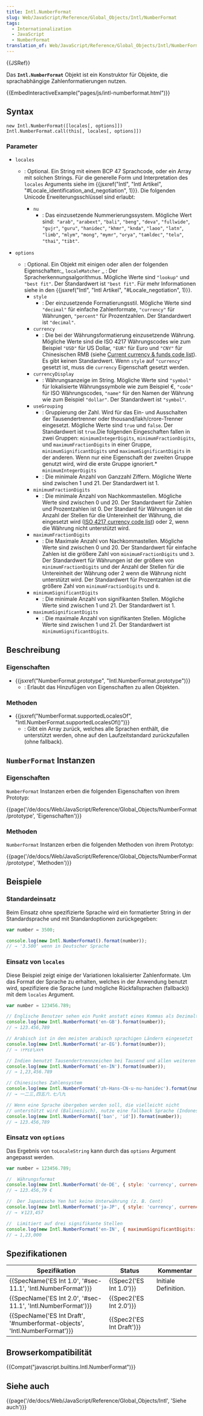 ```yaml
---
title: Intl.NumberFormat
slug: Web/JavaScript/Reference/Global_Objects/Intl/NumberFormat
tags:
  - Internationalization
  - JavaScript
  - NumberFormat
translation_of: Web/JavaScript/Reference/Global_Objects/Intl/NumberFormat
---
```

{{JSRef}}

Das **`Intl.NumberFormat`** Objekt ist ein Konstruktor für Objekte, die sprachabhängige Zahlenformatierungen nutzen.

{{EmbedInteractiveExample("pages/js/intl-numberformat.html")}}

## Syntax

    new Intl.NumberFormat([locales[, options]])
    Intl.NumberFormat.call(this[, locales[, options]])

### Parameter

- `locales`

  - : Optional. Ein String mit einem BCP 47 Sprachcode, oder ein Array mit solchen Strings. Für die generelle Form und Interpretation des `locales` Arguments siehe im {{jsxref("Intl", "Intl Artikel", "#Locale_identification_and_negotiation", 1)}}. Die folgenden Unicode Erweiterungsschlüssel sind erlaubt:

    - `nu`
      - : Das einzusetzende Nummerierungssystem. Mögliche Wert sind:` "arab"`, `"arabext"`, `"bali"`, `"beng"`, `"deva"`, `"fullwide"`, `"gujr"`, `"guru"`, `"hanidec"`, `"khmr"`, `"knda"`, `"laoo"`, `"latn"`, `"limb"`, `"mlym"`, `"mong"`, `"mymr"`, `"orya"`, `"tamldec"`, `"telu"`, `"thai"`, `"tibt"`.

- `options`
  - : Optional. Ein Objekt mit einigen oder allen der folgenden Eigenschaften:_ `localeMatcher`
    _ : Der Spracherkennungsalgorithmus. Mögliche Werte sind `"lookup"` und `"best fit"`. Der Standardwert ist `"best fit"`. Für mehr Informationen siehe in den {{jsxref("Intl", "Intl Artikel", "#Locale_negotiation", 1)}}.
    - `style`
      - : Der einzusetzende Formatierungsstil. Mögliche Werte sind `"decimal"` für einfache Zahlenformate, `"currency"` für Währungen, `"percent"` für Prozentzahlen. Der Standardwert ist `"decimal"`.
    - `currency`
      - : Die bei der Währungsformatierung einzusetzende Währung. Mögliche Werte sind die ISO 4217 Währungscodes wie zum Beispiel `"USD"` für US Dollar, `"EUR"` für Euro und `"CNY"` für Chinesischen RMB (siehe [Current currency & funds code list](http://www.currency-iso.org/en/home/tables/table-a1.html)). Es gibt keinen Standardwert. Wenn `style` auf `"currency"` gesetzt ist, muss die `currency` Eigenschaft gesetzt werden.
    - `currencyDisplay`
      - : Währungsanzeige im String. Mögliche Werte sind `"symbol"` für lokalisierte Währungssymbole wie zum Beispiel €, `"code"` für ISO Währungscodes, `"name"` für den Namen der Währung wie zum Beispiel `"dollar"`. Der Standardwert ist `"symbol"`.
    - `useGrouping`
      - : Gruppierung der Zahl. Wird für das Ein- und Ausschalten der Tausendertrenner oder thousand/lakh/crore-Trenner eingesetzt. Mögliche Werte sind `true` und `false`. Der Standardwert ist `true`.Die folgenden Eingeschaften fallen in zwei Gruppen: `minimumIntegerDigits`, `minimumFractionDigits`, und `maximumFractionDigits` in einer Gruppe, `minimumSignificantDigits` und `maximumSignificantDigits` in der anderen. Wenn nur eine Eigenschaft der zweiten Gruppe genutzt wird, wird die erste Gruppe ignoriert.\* `minimumIntegerDigits`
      - : Die minimale Anzahl von Ganzzahl Ziffern. Mögliche Werte sind zwischen 1 und 21. Der Standardwert ist 1.
    - `minimumFractionDigits`
      - : Die minimale Anzahl von Nachkommastellen. Mögliche Werte sind zwischen 0 und 20. Der Standardwert für Zahlen und Prozentzahlen ist 0. Der Standard für Währungen ist die Anzahl der Stellen für die Untereinheit der Währung, die eingesetzt wird ([ISO 4217 currency code list](http://www.currency-iso.org/en/home/tables/table-a1.html)) oder 2, wenn die Währung nicht unterstützt wird.
    - `maximumFractionDigits`
      - : Die Maximale Anzahl von Nachkommastellen. Mögliche Werte sind zwischen 0 und 20. Der Standardwert für einfache Zahlen ist die größere Zahl von `minimumFractionDigits` und `3`. Der Standardwert für Währungen ist der größere von `minimumFractionDigits` und der Anzahl der Stellen für die Untereinheit der Währung oder 2 wenn die Währung nicht unterstützt wird. Der Standardwert für Prozentzahlen ist die größere Zahl von `minimumFractionDigits` und `0`.
    - `minimumSignificantDigits`
      - : Die minimale Anzahl von signifikanten Stellen. Mögliche Werte sind zwischen 1 und 21. Der Standardwert ist 1.
    - `maximumSignificantDigits`
      - : Die maximale Anzahl von signifikanten Stellen. Mögliche Werte sind zwischen 1 und 21. Der Standardwert ist `minimumSignificantDigits`.

## Beschreibung

### Eigenschaften

- {{jsxref("NumberFormat.prototype", "Intl.NumberFormat.prototype")}}
  - : Erlaubt das Hinzufügen von Eigenschaften zu allen Objekten.

### Methoden

- {{jsxref("NumberFormat.supportedLocalesOf", "Intl.NumberFormat.supportedLocalesOf()")}}
  - : Gibt ein Array zurück, welches alle Sprachen enthält, die unterstützt werden, ohne auf den Laufzeitstandard zurückzufallen (ohne fallback).

## `NumberFormat` Instanzen

### Eigenschaften

`NumberFormat` Instanzen erben die folgenden Eigenschaften von ihrem Prototyp:

{{page('/de/docs/Web/JavaScript/Reference/Global_Objects/NumberFormat/prototype', 'Eigenschaften')}}

### Methoden

`NumberFormat` Instanzen erben die folgenden Methoden von ihrem Prototyp:

{{page('/de/docs/Web/JavaScript/Reference/Global_Objects/NumberFormat/prototype', 'Methoden')}}

## Beispiele

### Standardeinsatz

Beim Einsatz ohne spezifizierte Sprache wird ein formatierter String in der Standardsprache und mit Standardoptionen zurückgegeben:

```js
var number = 3500;

console.log(new Intl.NumberFormat().format(number));
// → '3.500' wenn in Deutscher Sprache
```

### Einsatz von `locales`

Diese Beispiel zeigt einige der Variationen lokalisierter Zahlenformate. Um das Format der Sprache zu erhalten, welches in der Anwendung benutzt wird, spezifiziere die Sprache (und mögliche Rückfallsprachen (fallback)) mit dem `locales` Argument.

```js
var number = 123456.789;

// Englische Benutzer sehen ein Punkt anstatt eines Kommas als Dezimaltrenner
console.log(new Intl.NumberFormat('en-GB').format(number));
// → 123.456,789

// Arabisch ist in den meisten arabisch sprachigen Ländern eingesetzt
console.log(new Intl.NumberFormat('ar-EG').format(number));
// → ١٢٣٤٥٦٫٧٨٩

// Indien benutzt Tausendertrennzeichen bei Tausend und allen weiteren zwei Stellen
console.log(new Intl.NumberFormat('en-IN').format(number));
// → 1,23,456.789

// Chinesisches Zahlensystem
console.log(new Intl.NumberFormat('zh-Hans-CN-u-nu-hanidec').format(number));
// → 一二三,四五六.七八九

// Wenn eine Sprache übergeben werden soll, die vielleicht nicht
// unterstützt wird (Balinesisch), nutze eine fallback Sprache (Indonesisch)
console.log(new Intl.NumberFormat(['ban', 'id']).format(number));
// → 123.456,789
```

### Einsatz von `options`

Das Ergebnis von `toLocaleString` kann durch das `options` Argument angepasst werden.

```js
var number = 123456.789;

//  Währungsformat
console.log(new Intl.NumberFormat('de-DE', { style: 'currency', currency: 'EUR' }).format(number));
// → 123.456,79 €

//  Der Japanische Yen hat keine Unterwährung (z. B. Cent)
console.log(new Intl.NumberFormat('ja-JP', { style: 'currency', currency: 'JPY' }).format(number));
// → ￥123,457

//  Limitiert auf drei signifikante Stellen
console.log(new Intl.NumberFormat('en-IN', { maximumSignificantDigits: 3 }).format(number));
// → 1,23,000
```

## Spezifikationen

| Spezifikation                                                                                        | Status                           | Kommentar            |
| ---------------------------------------------------------------------------------------------------- | -------------------------------- | -------------------- |
| {{SpecName('ES Int 1.0', '#sec-11.1', 'Intl.NumberFormat')}}                     | {{Spec2('ES Int 1.0')}} | Initiale Definition. |
| {{SpecName('ES Int 2.0', '#sec-11.1', 'Intl.NumberFormat')}}                     | {{Spec2('ES Int 2.0')}} |                      |
| {{SpecName('ES Int Draft', '#numberformat-objects', 'Intl.NumberFormat')}} | {{Spec2('ES Int Draft')}} |                      |

## Browserkompatibilität

{{Compat("javascript.builtins.Intl.NumberFormat")}}

## Siehe auch

{{page('/de/docs/Web/JavaScript/Reference/Global_Objects/Intl', 'Siehe auch')}}
